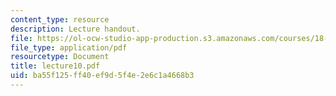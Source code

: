 ```yaml
---
content_type: resource
description: Lecture handout.
file: https://ol-ocw-studio-app-production.s3.amazonaws.com/courses/18-330-introduction-to-numerical-analysis-spring-2004/ba55f125ff40ef9d5f4e2e6c1a4668b3_lecture10.pdf
file_type: application/pdf
resourcetype: Document
title: lecture10.pdf
uid: ba55f125-ff40-ef9d-5f4e-2e6c1a4668b3
---
```


